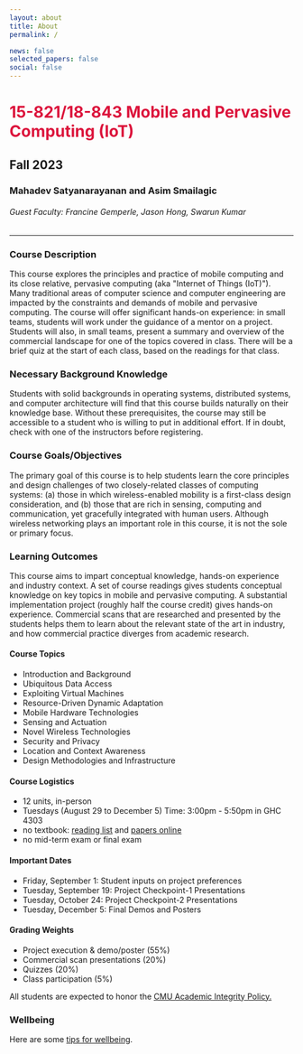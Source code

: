 ```yaml
---
layout: about
title: About
permalink: /

news: false
selected_papers: false
social: false
---
```


# **<span style="color: crimson;">15-821/18-843 Mobile and Pervasive Computing (IoT)</span>**
## Fall 2023

### Mahadev Satyanarayanan and Asim Smailagic
######  Guest Faculty: Francine Gemperle, Jason Hong, Swarun Kumar

___

### Course Description

This course explores the principles and practice of mobile computing
and its close relative, pervasive computing (aka "Internet of Things
(IoT)").  Many traditional areas of computer science and computer
engineering are impacted by the constraints and demands of mobile and
pervasive computing. The course will offer significant hands-on
experience: in small teams, students will work under the guidance of a
mentor on a project.  Students will also, in small teams, present a
summary and overview of the commercial landscape for one of the topics
covered in class.  There will be a brief quiz at the start of each
class, based on the readings for that class.

### Necessary Background Knowledge

Students with solid backgrounds in operating systems, distributed
systems, and computer architecture will find that this course builds
naturally on their knowledge base.  Without these prerequisites, the
course may still be accessible to a student who is willing to put in
additional effort.  If in doubt, check with one of the instructors
before registering.

### Course Goals/Objectives

The primary goal of this course is to help students learn the core
principles and design challenges of two closely-related classes of
computing systems: (a) those in which wireless-enabled mobility is a
first-class design consideration, and (b) those that are rich in
sensing, computing and communication, yet gracefully integrated with
human users.  Although wireless networking plays an important role in
this course, it is not the sole or primary focus.

### Learning Outcomes

This course aims to impart conceptual knowledge, hands-on experience
and industry context.  A set of course readings gives students
conceptual knowledge on key topics in mobile and pervasive computing.
A substantial implementation project (roughly half the course credit)
gives hands-on experience.  Commercial scans that are researched and
presented by the students helps them to learn about the relevant state
of the art in industry, and how commercial practice diverges from
academic research.

#### Course Topics
* Introduction and Background
* Ubiquitous Data Access
* Exploiting Virtual Machines
* Resource-Driven Dynamic Adaptation
* Mobile Hardware Technologies
* Sensing and Actuation
* Novel Wireless Technologies
* Security and Privacy
* Location and Context Awareness
* Design Methodologies and Infrastructure

#### Course Logistics
* 12 units, in-person
* Tuesdays (August 29  to December 5)   Time: 3:00pm - 5:50pm  in GHC 4303
* no textbook: [reading list](assets/READINGS/reading-list-2023.pdf) and [papers online](assets/READINGS/PAPERS)
* no mid-term exam or final exam

#### Important Dates

* Friday, September 1:  Student inputs on project preferences
* Tuesday, September 19: Project Checkpoint-1 Presentations
* Tuesday, October 24: Project Checkpoint-2 Presentations
* Tuesday, December 5: Final Demos and Posters

#### Grading Weights
* Project execution & demo/poster (55%)
* Commercial scan presentations (20%)
* Quizzes (20%)
* Class participation (5%)

All students are expected to honor the  [CMU Academic Integrity Policy.](https://www.cmu.edu/policies/student-and-student-life/academic-integrity.html)


### Wellbeing

Here are some [tips for wellbeing](wellbeing/index.html).
